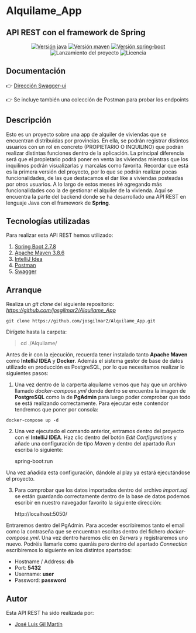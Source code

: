 # Alquilame_App
## API REST con el framework de Spring

<p align="center">
  <a href="https://www.oracle.com/java/technologies/javase/jdk17-archive-downloads.html"><img src="https://img.shields.io/badge/jdk-v17.0.4.1-blue" alt="Versión java" /></a>
  <a href="https://maven.apache.org/download.cgi"><img src="https://img.shields.io/badge/apache--maven-v3.8.6-blue" alt="Versión maven" /></a>
  <a href="https://spring.io/projects/spring-boot"><img src="https://img.shields.io/badge/spring--boot-v2.7.8-blue" alt="Versión spring-boot" /></a>
  <img src="https://img.shields.io/badge/release%20date-february-yellowgreen" alt="Lanzamiento del proyecto" />
  <img src="https://img.shields.io/badge/license-MIT-brightgreen" alt="Licencia" />
</p>

## Documentación

:point_right: [Dirección Swagger-ui](http://localhost:8080/swagger-ui/index.html#/)

:point_right: Se incluye también una colección de Postman para probar los endpoints

## Descripción
Esto es un proyecto sobre una app de alquiler de viviendas que se encuentran distribuidas por provincias. En ella, se podrán registrar distintos usuarios con un rol en concreto (PROPIETARIO O INQUILINO) que podrán realizar distintas funciones dentro de la aplicación. La principal diferencia será que el propietario podrá poner en venta las viviendas mientras que los inquilinos podrán visualizarlas y marcalas como favorita. Recordar que está es la primera versión del proyecto, por lo que se podrán realizar pocas funcionalidades, de las que destacamos el dar like a viviendas posteadas por otros usuarios. A lo largo de estos meses iré agregando más funcionalidades coo la de gestionar el alquiler de la vivienda.
Aquí se encuentra la parte del backend donde se ha desarrollado una API REST en lenguaje Java con el framework de **Spring**.
## Tecnologías utilizadas
Para realizar esta API REST hemos utilizado:
1. [Spring Boot 2.7.8](https://spring.io/)
2. [Apache Maven 3.8.6](https://maven.apache.org/)
3. [IntelliJ Idea](https://www.jetbrains.com/idea/)
4. [Postman](https://www.postman.com/)
5. [Swagger](https://swagger.io/)

## Arranque
Realiza un *git clone* del siguiente repositorio: *https://github.com/josgilmar2/Alquilame_App*

```console
git clone https://github.com/josgilmar2/Alquilame_App.git
```

Dirígete hasta la carpeta:

> cd ./Alquilame/

Antes de ir con la ejecución, recuerda tener instalado tanto **Apache Maven** como **IntelliJ IDEA** y **Docker**. Además el sistema gestor de base de datos utilizado en producción es PostgreSQL, por lo que necesitamos realizar lo siguientes pasos:
1. Una vez dentro de la carperta alquílame vemos que hay que un archivo llamado *docker-compose.yml* donde dentro se encuentra la imagen de **PostgreSQL** como la de **PgAdmin** para luego poder comprobar que todo se está realizando correctamente. Para ejecutar este contendor tendremos que poner por consola:
```console
docker-compose up -d
```

2. Una vez ejecutado el comando anterior, entramos dentro del proyecto con el **IntelliJ IDEA**. Haz clic dentro del botón *Edit Configurations* y añade una configuración de tipo *Maven* y dentro del apartado *Run* escriba lo siguiente:

    spring-boot:run

Una vez añadida esta configuración, dándole al play ya estará ejecutándose el proyecto.

3. Para comprobar que los datos importados dentro del archivo *import.sql* se están guardando correctamente dentro de la base de datos podemos escribir en nuestro navegador favorito la siguiente dirección:

    http://localhost:5050/

Entraremos dentro del PgAdmin. Para acceder escribiremos tanto el email como la contraseña que se encuentran escritas dentro del fichero *docker-compose.yml*. Una vez dentro haremos clic en *Servers* y registraremos uno nuevo. Podréis llamarle como queráis pero dentro del apartado *Connection* escribiremos lo siguiente en los distintos apartados:
* Hostname / Address: **db**
* Port: **5432**
* Username: **user**
* Password: **password**

## Autor
Esta API REST ha sido realizada por:
* [José Luis Gil Martín](https://github.com/josgilmar2)